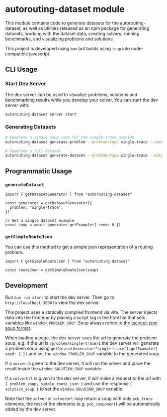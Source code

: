 # autorouting-dataset module

This module contains code to generate datasets for the autorouting-dataset, as
well as utilities released as an npm package for generating datasets, working
with the dataset data, creating solvers, running benchmarks, and visualizing
problems and solutions.

This project is developed using `bun` but builds using `tsup` into node-compatible
javascript.

## CLI Usage

### Start Dev Server

The dev server can be used to visualize problems, solutions and benchmarking
results while you develop your solver. You can start the dev server with:

```bash
autorouting-dataset server start
```

### Generating Datasets

```bash
# Generate a single soup json for the single-trace problem
autorouting-dataset generate-problem --problem-type single-trace --seed 0 --output ./single-trace-problem-0.json

# Generate a full dataset
autorouting-dataset generate-dataset --problem-type single-trace --output ./single-trace-problem-XXX.json
```

## Programmatic Usage

### `generateDataset`

```tsx
import { getDatasetGenerator } from "autorouting-dataset"

const generator = getDatasetGenerator({
  problem: "single-trace",
})

// Get a single dataset example
const soup = await generator.getExample({ seed: 0 })
```

### `getSimpleRouteJson`

You can use this method to get a simple json representation of a routing problem.

```tsx
import { getSimpleRouteJson } from "autorouting-dataset"

const routeJson = getSimpleRouteJson(soup)
```

## Development

Run `bun run start` to start the dev server. Then go to `http://localhost:3000` to view the dev server.

This project uses a statically compiled frontend via vite. The server injects
data into the frontend by placing a script tag in the html file that sets variables
like `window.PROBLEM_SOUP`. Soup always refers to the [tscircuit json soup format](https://docs.tscircuit.com/api-reference/advanced/soup).

When loading a page, the dev server uses the url to generate the problem soup,
e.g. if the url is `/problem/single-trace/1` the dev server will generate a
problem soup using `getDatasetGenerator("single-trace").getExample({ seed: 1 })`
and set the `window.PROBLEM_SOUP` variable to the generated soup.

If a `solver` is given to the dev server, it will run the solver and place the
result inside the `window.SOLUTION_SOUP` variable.

If a `solverUrl` is given to the dev server, it will make a request to the url
with `{ problem_soup, simple_route_json }` and use the response `{ solution_soup }`
to set the `window.SOLUTION_SOUP` variable.

Note that the `solver` or `solverUrl` may return a soup with only `pcb_trace` elements,
the rest of the elements (e.g. `pcb_component`) will be automatically added by the dev server.
